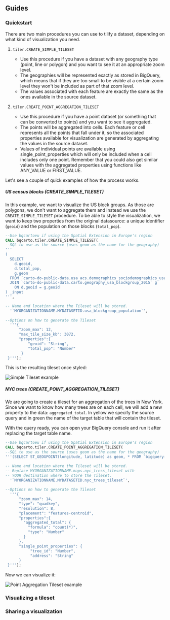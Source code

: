 ## Guides

### Quickstart

There are two main procedures you can use to tilify a dataset, depending on what kind of visualization you need.

1. `tiler.CREATE_SIMPLE_TILESET`
    * Use this procedure if you have a dataset with any geography type (point, line or polygon) and you want to see it at an appropriate zoom level.
    * The geographies will be represented exactly as stored in BigQuery, which means that if they are too small to be visible at a certain zoom level they won't be included as part of that zoom level.
    * The values associated with each feature are exactly the same as the ones available in the source dataset.

2. `tiler.CREATE_POINT_AGGREGATION_TILESET`
    * Use this procedure if you have a point dataset (or something that can be converted to points) and you want to see it aggregated.
    * The points will be aggregated into cells. Each feature or cell represents all the points that fall under it, so the associated properties available for visualization are generated by aggregating the values in the source dataset.
    * Values of individual points are available using single_point_properties which will only be included when a cell includes only one point. Remember that you could also get similar values with the aggregated properties using functions like ANY_VALUE or FIRST_VALUE.

Let's see a couple of quick examples of how the process works.

##### US census blocks (CREATE_SIMPLE_TILESET)

In this example, we want to visualize the US block groups. As those are polygons, we don't want to aggregate them and instead we use the `CREATE_SIMPLE_TILESET` procedure. To be able to style the visualization, we want to keep two properties from the original datasource: a unique identifier (`geoid`) and the population on those blocks (`total_pop`).

```sql
--Use bqcartoeu if using the Spatial Extension in Europe's region
CALL bqcarto.tiler.CREATE_SIMPLE_TILESET(
--SQL to use as the source (uses geom as the name for the geography)
'''
(
  SELECT
    d.geoid,
    d.total_pop,
    g.geom 
  FROM `carto-do-public-data.usa_acs.demographics_sociodemographics_usa_blockgroup_2015_5yrs_20142018` d
  JOIN `carto-do-public-data.carto.geography_usa_blockgroup_2015` g
    ON d.geoid = g.geoid
) _input
''',

-- Name and location where the Tileset will be stored.
  '`MYORGANIZATIONNAME.MYDATASETID.usa_blockgroup_population`',
  
--Options on how to generate the Tileset
  '''{
      "zoom_max": 12,
      "max_tile_size_kb": 3072,
      "properties":{
          "geoid": "String",
          "total_pop": "Number"
       }
 }''');
```

This is the resulting tileset once styled:

![Simple Tileset example](/img/bq-spatial-extension/tiler/quickstart-simpletileset.png)


##### NYC trees (CREATE_POINT_AGGREGATION_TILESET)

We are going to create a tileset for an aggregation of the trees in New York. Since we want to know how many trees are on each cell, we will add a new property to the data: `aggregated_total`. In yellow we specify the source query and in green the name of the target table that will contain the tileset.

With the query ready, you can open your BigQuery console and run it after replacing the target table name.

```sql
--Use bqcartoeu if using the Spatial Extension in Europe's region
CALL bqcarto.tiler.CREATE_POINT_AGGREGATION_TILESET(
--SQL to use as the source (uses geom as the name for the geography)
'''(SELECT ST_GEOGPOINT(longitude, latitude) as geom, * FROM `bigquery-public-data.new_york_trees.tree_census_2015`)''',

-- Name and location where the Tileset will be stored.
-- Replace MYORGANIZATIONNAME.maps.nyc_tress_tileset with
-- YOUR destination where to store the Tileset.
  '`MYORGANIZATIONNAME.MYDATASETID.nyc_trees_tileset`',
  
--Options on how to generate the Tileset
  '''{
      "zoom_max": 14,
      "type": "quadkey",
      "resolution": 8,
      "placement": "features-centroid",
      "properties":{
        "aggregated_total": {
          "formula": "count(*)",
          "type": "Number"
        }
      },
      "single_point_properties": {
           "tree_id": "Number",
           "address": "String"
      }
 }''');
```

Now we can visualize it:

![Point Aggregation Tileset example](/img/bq-spatial-extension/tiler/quickstart-pointaggtileset.png)


### Visualizing a tileset

### Sharing a visualization